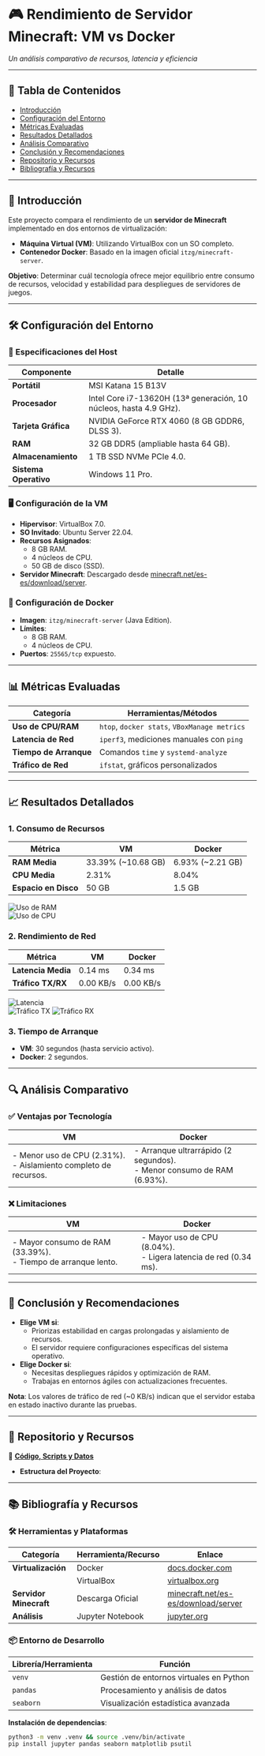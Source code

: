# 🎮 Rendimiento de Servidor Minecraft: VM vs Docker  
*Un análisis comparativo de recursos, latencia y eficiencia*  

---

## 📌 Tabla de Contenidos  
- [Introducción](#-introducción)  
- [Configuración del Entorno](#-configuración-del-entorno)  
- [Métricas Evaluadas](#-métricas-evaluadas)  
- [Resultados Detallados](#-resultados-detallados)  
- [Análisis Comparativo](#-análisis-comparativo)  
- [Conclusión y Recomendaciones](#-conclusión-y-recomendaciones)  
- [Repositorio y Recursos](#-repositorio-y-recursos)  
- [Bibliografía y Recursos](#-bibliografía-y-recursos)  

---

## 🌟 Introducción  
Este proyecto compara el rendimiento de un **servidor de Minecraft** implementado en dos entornos de virtualización:  
- **Máquina Virtual (VM)**: Utilizando VirtualBox con un SO completo.  
- **Contenedor Docker**: Basado en la imagen oficial `itzg/minecraft-server`.  

**Objetivo**: Determinar cuál tecnología ofrece mejor equilibrio entre consumo de recursos, velocidad y estabilidad para despliegues de servidores de juegos.  

---

## 🛠️ Configuración del Entorno  

### 🔩 Especificaciones del Host  
| **Componente**       | **Detalle**                                                                 |  
|-----------------------|-----------------------------------------------------------------------------|  
| **Portátil**          | MSI Katana 15 B13V                                                         |  
| **Procesador**        | Intel Core i7-13620H (13ª generación, 10 núcleos, hasta 4.9 GHz).           |  
| **Tarjeta Gráfica**   | NVIDIA GeForce RTX 4060 (8 GB GDDR6, DLSS 3).                              |  
| **RAM**               | 32 GB DDR5 (ampliable hasta 64 GB).                                        |  
| **Almacenamiento**    | 1 TB SSD NVMe PCIe 4.0.                                                    |  
| **Sistema Operativo** | Windows 11 Pro.                                                            |  

### 🖥️ Configuración de la VM  
- **Hipervisor**: VirtualBox 7.0.  
- **SO Invitado**: Ubuntu Server 22.04.  
- **Recursos Asignados**:  
  - 8 GB RAM.  
  - 4 núcleos de CPU.  
  - 50 GB de disco (SSD).  
- **Servidor Minecraft**: Descargado desde [minecraft.net/es-es/download/server](https://www.minecraft.net/es-es/download/server).  

### 🐳 Configuración de Docker  
- **Imagen**: `itzg/minecraft-server` (Java Edition).  
- **Límites**:  
  - 8 GB RAM.  
  - 4 núcleos de CPU.  
- **Puertos**: `25565/tcp` expuesto.  

---

## 📊 Métricas Evaluadas  
| **Categoría**         | **Herramientas/Métodos**                     |  
|-----------------------|---------------------------------------------|  
| **Uso de CPU/RAM**    | `htop`, `docker stats`, `VBoxManage metrics`|  
| **Latencia de Red**   | `iperf3`, mediciones manuales con `ping`    |  
| **Tiempo de Arranque**| Comandos `time` y `systemd-analyze`         |  
| **Tráfico de Red**    | `ifstat`, gráficos personalizados           |  

---

## 📈 Resultados Detallados  

### 1. Consumo de Recursos  
| **Métrica**       | **VM**            | **Docker**        |  
|--------------------|-------------------|-------------------|  
| **RAM Media**      | 33.39% (~10.68 GB)| 6.93% (~2.21 GB) |  
| **CPU Media**      | 2.31%             | 8.04%             |  
| **Espacio en Disco**| 50 GB            | 1.5 GB            |  

![Uso de RAM](./images/RAM.png)  
![Uso de CPU](./images/CPU.png)  

### 2. Rendimiento de Red  
| **Métrica**       | **VM**   | **Docker** |  
|--------------------|----------|------------|  
| **Latencia Media** | 0.14 ms  | 0.34 ms    |  
| **Tráfico TX/RX**  | 0.00 KB/s| 0.00 KB/s  |  

![Latencia](./images/Ms.png)  
![Tráfico TX](./images/TX.png) ![Tráfico RX](./images/RX.png)  

### 3. Tiempo de Arranque  
- **VM**: 30 segundos (hasta servicio activo).  
- **Docker**: 2 segundos.  

---

## 🔍 Análisis Comparativo  

### ✅ Ventajas por Tecnología  
| **VM**                          | **Docker**                      |  
|---------------------------------|---------------------------------|  
| - Menor uso de CPU (2.31%). <br> - Aislamiento completo de recursos. | - Arranque ultrarrápido (2 segundos). <br> - Menor consumo de RAM (6.93%). |  

### ❌ Limitaciones  
| **VM**                          | **Docker**                      |  
|---------------------------------|---------------------------------|  
| - Mayor consumo de RAM (33.39%). <br> - Tiempo de arranque lento. | - Mayor uso de CPU (8.04%). <br> - Ligera latencia de red (0.34 ms). |  

---

## 🎯 Conclusión y Recomendaciones  
- **Elige VM si**:  
  - Priorizas estabilidad en cargas prolongadas y aislamiento de recursos.  
  - El servidor requiere configuraciones específicas del sistema operativo.  
- **Elige Docker si**:  
  - Necesitas despliegues rápidos y optimización de RAM.  
  - Trabajas en entornos ágiles con actualizaciones frecuentes.  

**Nota**: Los valores de tráfico de red (~0 KB/s) indican que el servidor estaba en estado inactivo durante las pruebas.  

---

## 📂 Repositorio y Recursos  
🔗 **[Código, Scripts y Datos](https://github.com/alejandrodelapena/II_1/tree/T.I.C)**  

- **Estructura del Proyecto**:  



---

## 📚 Bibliografía y Recursos  
### 🛠️ Herramientas y Plataformas  
| **Categoría**          | **Herramienta/Recurso**       | **Enlace**                          |  
|-------------------------|-------------------------------|-------------------------------------|  
| **Virtualización**      | Docker                        | [docs.docker.com](https://docs.docker.com) |  
|                        | VirtualBox                    | [virtualbox.org](https://www.virtualbox.org) |  
| **Servidor Minecraft**  | Descarga Oficial              | [minecraft.net/es-es/download/server](https://www.minecraft.net/es-es/download/server) |  
| **Análisis**            | Jupyter Notebook              | [jupyter.org](https://jupyter.org)  |  

### 📦 Entorno de Desarrollo  
| **Librería/Herramienta** | **Función**                                  |  
|--------------------------|---------------------------------------------|  
| `venv`                   | Gestión de entornos virtuales en Python    |  
| `pandas`                 | Procesamiento y análisis de datos          |  
| `seaborn`                | Visualización estadística avanzada         |  

**Instalación de dependencias**:  
```bash
python3 -m venv .venv && source .venv/bin/activate  
pip install jupyter pandas seaborn matplotlib psutil  

